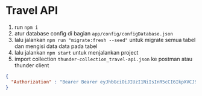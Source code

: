 # Travel API

1. run `npm i`
2. atur database config di bagian `app/config/configDatabase.json`
3. lalu jalankan `npm run "migrate:fresh --seed"` untuk migrate semua tabel dan mengisi data data pada tabel
4. lalu jalankan `npm start` untuk menjalankan project
5. import collection `thunder-collection_travel-api.json` ke postman atau thunder client

```json
{
  "Authorization" : "Bearer Bearer eyJhbGciOiJIUzI1NiIsInR5cCI6IkpXVCJ9.eyJpZCI6ImFkbWluIiwibmFtZSI6ImFkbWluIiwiYWxhbWF0IjoiSmFrYXJ0YSIsImVtYWlsIjoiYWRtaW5AZ21haWwuY29tIiwiaWF0IjoxNjg1NDM2NjA2LCJleHAiOjE2ODU1MjMwMDZ9.tMNt89-ouGs6YPZgLxyE36D04o8GJyvvinZ3Wqrc2eo"
}
```

